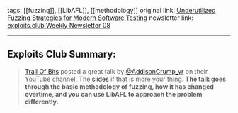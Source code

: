 tags: [[fuzzing]], [[LibAFL]], [[methodology]]
original link:  [Underutilized Fuzzing Strategies for Modern Software Testing](https://www.trailofbits.com/?ref=blog.exploits.club)
newsletter link: [exploits.club Weekly Newsletter 08](https://blog.exploits.club/exploits-club-weekly-newsletter-08/) 

---
## Exploits Club Summary:
> [Trail Of Bits](https://www.trailofbits.com/?ref=blog.exploits.club) posted a great talk by [@AddisonCrump_vr](https://twitter.com/addisoncrump_vr?ref=blog.exploits.club) on their YouTube channel. The [slides](https://docs.google.com/presentation/d/1nWPZLKMlKUcjsC-YQD703ZpoaAcBDXHw3Vo9DNRXL3o/?ref=blog.exploits.club) if that is more your thing. **The talk goes through the basic methodology of fuzzing, how it has changed overtime, and you can use LibAFL to approach the problem differently.** 